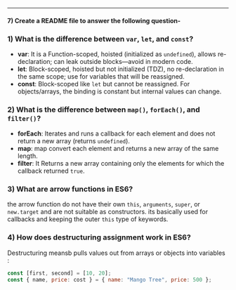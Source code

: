 
---
#### 7) Create a README file to answer the following question-

### 1) What is the difference between `var`, `let`, and `const`?
- **var**: It is a Function-scoped, hoisted (initialized as `undefined`), allows re-declaration; can leak outside blocks—avoid in modern code.
- **let**: Block-scoped, hoisted but not initialized (TDZ), no re-declaration in the same scope; use for variables that will be reassigned.
- **const**: Block-scoped like `let` but cannot be reassigned. For objects/arrays, the binding is constant but internal values can change.

### 2) What is the difference between `map()`, `forEach()`, and `filter()`?
- **forEach**: Iterates and runs a callback for each element and does not return a new array (returns `undefined`).
- **map**: map convert each element and returns a new array of the same length.
- **filter**: It Returns a new array containing only the elements for which the callback returned `true`.

### 3) What are arrow functions in ES6?
 the arrow function do not have their own `this`, `arguments`, `super`, or `new.target` and are not suitable as constructors. its basically used  for callbacks and keeping the outer `this` type of keywords.

### 4) How does destructuring assignment work in ES6?
Destructuring meansb pulls values out from arrays or objects into variables :
```js
const [first, second] = [10, 20];
const { name, price: cost } = { name: "Mango Tree", price: 500 };